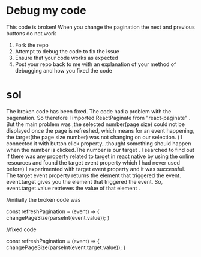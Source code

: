 # Debug my code
 

This code is broken! When you change the pagination the next and previous buttons do not work
1. Fork the repo 
2. Attempt to debug the code to fix the issue
3. Ensure that your code works as expected
4. Post your repo back to me with an explanation of your method of debugging and how you fixed the code

# sol

The  broken code has been fixed.
The code had a problem with the pagenation. So therefore I imported ReactPaginate from "react-paginate" .
But the main problem was ,the selected number(page size) could not be displayed once the page is refreshed, which means for an event happening,  the target(the page size number) was not changing on our selection. 
( I connected it with button click property…thought something should happen when the number is clicked.The number is our target . I searched to find out if there was any property related to target in react native by using the online resources and found the target event property which I had never used before)
I experimented with target event property  and it was successful.
The target event property returns the element that triggered the event. 
event.target gives you the element that triggered the event. So, event.target.value retrieves the value of that element .

//initially the broken code was

const refreshPagination = (event) => {
    changePageSize(parseInt(event.value));
  }
  
  //fixed code 
  
  const refreshPagination = (event) => {
    changePageSize(parseInt(event.target.value));
  }
